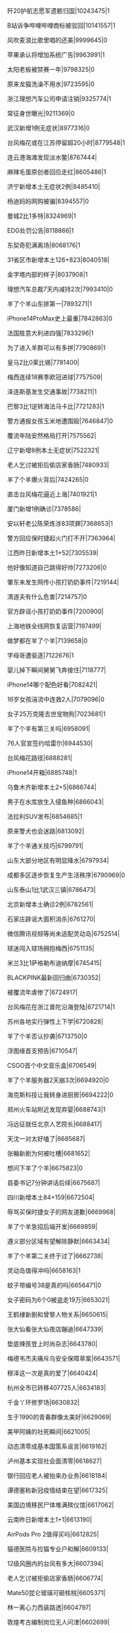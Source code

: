 歼20护航志愿军遗骸归国|10243475|1

B站诉争哔哩哔哩商标被驳回|10141557|1

风吹麦浪比歌里唱的还美|9999645|0

苹果承认将增加系统广告|9963991|1

太阳老板被禁赛一年|9798325|0

原来龙猫洗澡不用水|9723595|0

浙江理想汽车公司申请注销|9325774|1

常征身世曝光|9211369|0

武汉新增1例无症状|8977316|0

台风梅花或在江苏停留超20小时|8779548|1

连云港海滩发现淡水鳖|8767444|

麻辣毛蛋原创者回应走红|8605486|1

济宁新增本土无症状2例|8485410|

杨迪妈妈网购被骗|8394557|0

曼城2比1多特|8324969|1

EDG处罚公告|8118866|1

东契奇犯满离场|8068176|1

31省区市新增本土126+823|8040518|

金字塔内部的样子|8037908|1

理想汽车总裁7天内减持2次|7993410|0

羊了个羊山东排第一|7893271|1

iPhone14ProMax史上最重|7842863|0

法国胜意大利进四强|7833296|1

为了进入羊群可以有多拼|7790869|1

皇马2比0莱比锡|7781400|

梅西连续18赛季欧冠进球|7757509|

泽连斯基发生交通事故|7738211|1

巴黎3比1逆转海法马卡比|7721283|1

警方通报女孩玉米地遭围殴|7646847|0

覆流年陆安然格局打开|7575562|

辽宁新增8例本土无症状|7522321|

老人乞讨被拒后偷店家香肠|7480933|

羊了个羊爆火背后|7424265|0

直击台风梅花逼近上海|7401921|1

厦门新增1例确诊|7378586|

安以轩老公陈荣炼涉83项罪|7368653|1

警方回应保时捷起火门打不开|7363964|

江西昨日新增本土1+52|7305539|

他好像知道自己跳得好帅|7273206|0

肇东未发生网传小孩打奶奶事件|7219144|

清道夫有什么危害|7214757|0

官方辟谣小孩打奶奶事件|7200900|

上海地铁全线网恢复运营|7197499|

做梦都在羊了个羊|7139658|0

字母哥遭驱逐|7122676|1

婴儿掉下瞬间舅舅飞奔接住|7118777|

iPhone14哪个配色好看|7082421|

16岁女孩湍流中连救2人|7079096|0

女子25万克隆去世宠物狗|7023681|1

羊了个羊有第三关吗|6958091|

76人官宣签约哈雷尔|6944530|

台风梅花路径|6888281|

iPhone14开箱|6885748|1

乌鲁木齐新增本土2+5|6866744|

男子在水库放生入侵鱼种|6866043|

法拉利SUV发布|6854685|1

原来警犬也会迷路|6813092|

羊了个羊通关技巧|6799791|

山东大部分地区有明显降水|6797934|

成都多区逐步恢复生产生活秩序|6790969|0

山东泰山1比1武汉三镇|6786473|

北京新增本土确诊2例|6782561|

石家庄辟谣大面积消杀|6761270|

微信腾讯视频等尚未适配灵动岛|6752514|

球迷闯入球场拥抱梅西|6751135|

米兰3比1萨格勒布迪纳摩|6745415|

BLACKPINK最新回归曲|6730352|

被覆流年虐惨了|6724917|

台风梅花在浙江普陀沿海登陆|6721714|1

苏州各地实行弹性上下学|6720828|

羊了个羊否认抄袭|6713750|0

浮图缘首支预告|6710547|

CSGO首个中文音乐盒|6706549|

羊了个羊服务器2天崩3次|6694920|0

海克斯科技让我转身进厨房|6694222|0

郑州火车站附近发现弃婴|6688743|1

冯远征就任北京人艺院长|6688417|

天沈一对太好嗑了|6685687|

张翰新剧为何被吐槽|6681652|

想问下羊了个羊|6675823|0

县委书记7分钟讲话后续|6675687|

四川新增本土84+159|6672504|

辱骂买保时捷女子的网友道歉|6669968|

羊了个羊急招后端开发|6669859|

遵义部分区域有望解除静默|6663434|

羊了个羊第二关终于过了|6662738|

灵动岛值得冲吗|6658163|1

蚊子带编号38是真的吗|6656471|0

女子密码为6个0被盗走19万|6653021|

王鹤棣新剧和曾黎人物关系|6650615|

张大仙看张大仙夜店蹦迪|6647339|

垫底辣孩登上时尚杂志|6643780|

梅德韦杰夫痛斥乌安全保障草案|6643571|

穆泽这一次是真的爱了|6640424|

杭州全市已转移407725人|6634183|

千金丫环修罗场|6630832|

生于1990的青春群像太美好|6629069|

美甲阿姨的社死瞬间|6621005|

动态清零成基本国策系谣言|6619162|

泸州基本实现社会面清零|6618627|

银行回应老人被抬来办业务|6618184|

谭德塞称新冠疫情结束在望|6617325|

美国边境移民尸体堆满殡仪馆|6617062|

云南昨日新增本土1+1|6613190|

AirPods Pro 2值得买吗|6612825|

猫德医院与捡猫专业户和解|6609133|

12级风圈内的台风有多大|6607394|

老人乞讨被拒偷店家香肠|6606774|

Mate50昆仑玻璃可砸核桃|6605371|

林一离心力西装路透|6604797|

敦煌考古编制岗位无人问津|6602699|

